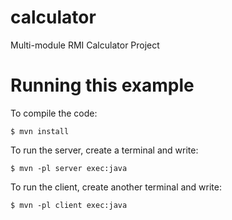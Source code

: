 # calculator

Multi-module RMI Calculator Project

# Running this example

To compile the code:

```
$ mvn install
```

To run the server, create a terminal and write:

```
$ mvn -pl server exec:java
```

To run the client, create another terminal and write:

```
$ mvn -pl client exec:java
```
